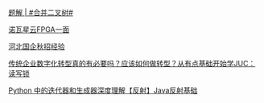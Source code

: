 [题解 | #合并二叉树#](https://www.nowcoder.com/discuss/519763116788359168?fromPut=jj-github&urlSource=extension-api)

[诺瓦星云FPGA一面](https://www.nowcoder.com/feed/main/detail/0a6762a3b8cb4cb5907055532db26400?fromPut=jj-github&urlSource=extension-api)

[河北国企秋招经验](https://www.nowcoder.com/feed/main/detail/4ecc25aab60d4753b6a1da30f03f19be?fromPut=jj-github&urlSource=extension-api)

[传统企业数字化转型真的有必要吗？应该如何做转型？](https://www.nowcoder.com/feed/main/detail/ffc6cccb36bd49189f8e78e209c7081d?fromPut=jj-github&urlSource=extension-api)[从有点基础开始学JUC：读写锁](https://www.nowcoder.com/discuss/519755286379266048?fromPut=jj-github&urlSource=extension-api)

[Python 中的迭代器和生成器深度理解](https://www.nowcoder.com/discuss/519747581832888320?fromPut=jj-github&urlSource=extension-api)[【反射】Java反射基础](https://www.nowcoder.com/discuss/519740221290741760?fromPut=jj-github&urlSource=extension-api)
